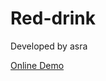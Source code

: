 # Red-drink
Developed by asra

<a href=" https://asrataheridev.github.io/Red-drink/">Online Demo</a>

